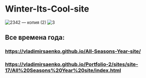 # Winter-Its-Cool-site

![2342 — копия (2)](https://user-images.githubusercontent.com/56477695/116460585-e3b41c00-a86f-11eb-8fca-5a5f6051139e.jpg)
![3](https://user-images.githubusercontent.com/56477695/121777287-f2ddf780-cb99-11eb-96bb-dc85c94d7a5d.jpg)

## Все времена года:

### https://vladimirsaenko.github.io/All-Seasons-Year-site/

### https://vladimirsaenko.github.io/Portfolio-2/sites/site-17/All%20Seasons%20Year%20site/index.html
